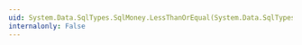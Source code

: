 ```yaml
---
uid: System.Data.SqlTypes.SqlMoney.LessThanOrEqual(System.Data.SqlTypes.SqlMoney,System.Data.SqlTypes.SqlMoney)
internalonly: False
---
```

